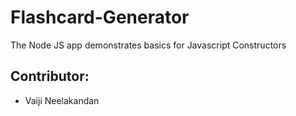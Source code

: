 # Flashcard-Generator

The Node JS app demonstrates basics for Javascript Constructors

## Contributor:
* Vaiji Neelakandan

